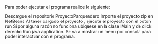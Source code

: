 Para poder ejecutar el programa realice lo siguiente:

Descargue el repositorio ProyectoParqueadero
Importe el proyecto zip en NetBeans
Al tener cargado el proyecto  , ejecute el proyecto con el boton run
Si por alguna razón no funciona ubiquese en la clase lMain y de click derecho Run java application.
Se va a mostrar un menu por consola para poder interactuar con el programa.
